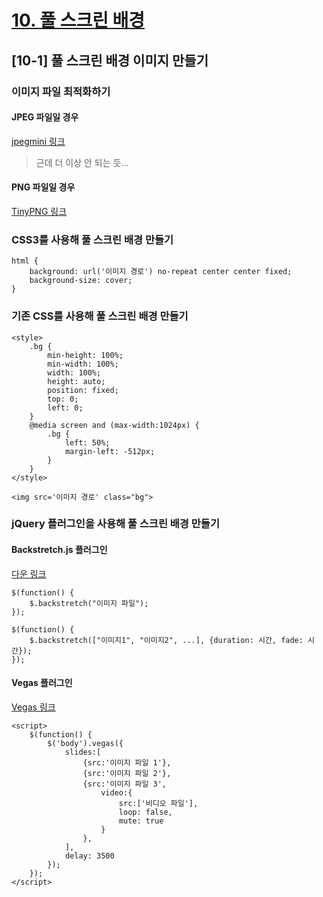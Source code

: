 # [10. 풀 스크린 배경](https://github.com/CaesiumY/frontend-web-design-forBeginners/tree/master/10)

## [10-1] 풀 스크린 배경 이미지 만들기

### 이미지 파일 최적화하기

#### JPEG 파일일 경우

[jpegmini 링크](https://www.jpegmini.com/)

> 근데 더 이상 안 되는 듯...

#### PNG 파일일 경우

[TinyPNG 링크](https://tinypng.com/)

### CSS3를 사용해 풀 스크린 배경 만들기

```
html {
    background: url('이미지 경로') no-repeat center center fixed;
    background-size: cover;
}
```

### 기존 CSS를 사용해 풀 스크린 배경 만들기

```
<style>
    .bg {
        min-height: 100%;
        min-width: 100%;
        width: 100%;
        height: auto;
        position: fixed;
        top: 0;
        left: 0;
    }
    @media screen and (max-width:1024px) {
        .bg {
            left: 50%;
            margin-left: -512px;
        }
    }    
</style>

<img src='이미지 경로' class="bg">
```

### jQuery 플러그인을 사용해 풀 스크린 배경 만들기

#### Backstretch.js 플러그인

[다운 링크](https://www.jquery-backstretch.com/)

```
$(function() {
    $.backstretch("이미지 파일");
});
```
```
$(function() {
    $.backstretch(["이미지1", "이미지2", ...], {duration: 시간, fade: 시간});
});
```

#### Vegas 플러그인

[Vegas 링크](https://vegas.jaysalvat.com/)

```
<script>
    $(function() {
        $('body').vegas({
            slides:[
                {src:'이미지 파일 1'},
                {src:'이미지 파일 2'},
                {src:'이미지 파일 3',
                    video:{
                        src:['비디오 파일'],
                        loop: false,
                        mute: true
                    }
                },
            ],
            delay: 3500
        });
    });
</script>
```